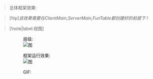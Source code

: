 > 总体框架效果:  

> [!tip]*该效果需要在ClientMain,ServerMain,FunTable都创建好的前提下 !*

> [!note|label:视图]
 
 　　　　　　层级:  
 　　　　　　![图](/图片/总体.png ':size=40%')  
   
   
 　　　　　　框架运行效果:  
 　　　　　　![图](/图片/层级.png ':size=30%')  


  　　　　　　GIF:  
    　　　　　<!-- ![](/../功能系统/视频/新手引导系统函数展示视频.gif "-gifcontrol-mode=click;") -->